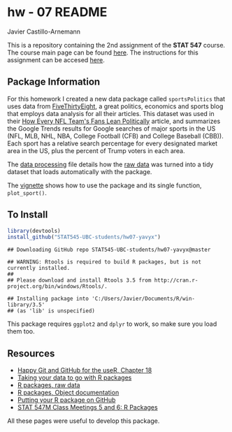 hw - 07 README
================
Javier Castillo-Arnemann

This is a repository containing the 2nd assignment of the **STAT 547** course. The course main page can be found [here](http://stat545.com/Classroom). The instructions for this assignment can be accesed [here](http://stat545.com/Classroom/assignments/hw07/hw07.html).

Package Information
-------------------

For this homework I created a new data package called `sportsPolitics` that uses data from [FiveThirtyEight](https://fivethirtyeight.com/), a great politics, economics and sports blog that employs data analysis for all their articles. This dataset was used in their [How Every NFL Team's Fans Lean Politically](https://fivethirtyeight.com/features/how-every-nfl-teams-fans-lean-politically/) article, and summarizes the Google Trends results for Google searches of major sports in the US (NFL, MLB, NHL, NBA, College Football (CFB) and College Baseball (CBB)). Each sport has a relative search percentage for every designated market area in the US, plus the percent of Trump voters in each area.

The [data processing](https://github.com/STAT545-UBC-students/hw07-yavyx/blob/master/data-raw/data_processing.md) file details how the [raw data](https://github.com/STAT545-UBC-students/hw07-yavyx/blob/master/data-raw/NFL_fandom_data-google_trends.csv) was turned into a tidy dataset that loads automatically with the package.

The [vignette](https://github.com/STAT545-UBC-students/hw07-yavyx/blob/master/vignettes/using_sportspolitics.Rmd) shows how to use the package and its single function, `plot_sport()`.

To Install
----------

``` r
library(devtools)
install_github("STAT545-UBC-students/hw07-yavyx")
```

    ## Downloading GitHub repo STAT545-UBC-students/hw07-yavyx@master

    ## WARNING: Rtools is required to build R packages, but is not currently installed.
    ## 
    ## Please download and install Rtools 3.5 from http://cran.r-project.org/bin/windows/Rtools/.

    ## Installing package into 'C:/Users/Javier/Documents/R/win-library/3.5'
    ## (as 'lib' is unspecified)

This package requires `ggplot2` and `dplyr` to work, so make sure you load them too.

Resources
---------

-   [Happy Git and GitHub for the useR, Chapter 18](http://happygitwithr.com/existing-github-last.html#connect-to-github)
-   [Taking your data to go with R packages](http://www.davekleinschmidt.com/r-packages/)
-   [R packages, raw data](http://r-pkgs.had.co.nz/data.html#data-extdata)
-   [R packages, Object documentation](http://r-pkgs.had.co.nz/man.html)
-   [Putting your R package on GitHub](http://kbroman.org/pkg_primer/pages/github.html)
-   [STAT 547M Class Meetings 5 and 6: R Packages](http://stat545.com/Classroom/notes/cm105.nb.html#7_documentation_and_testing)

All these pages were useful to develop this package.
